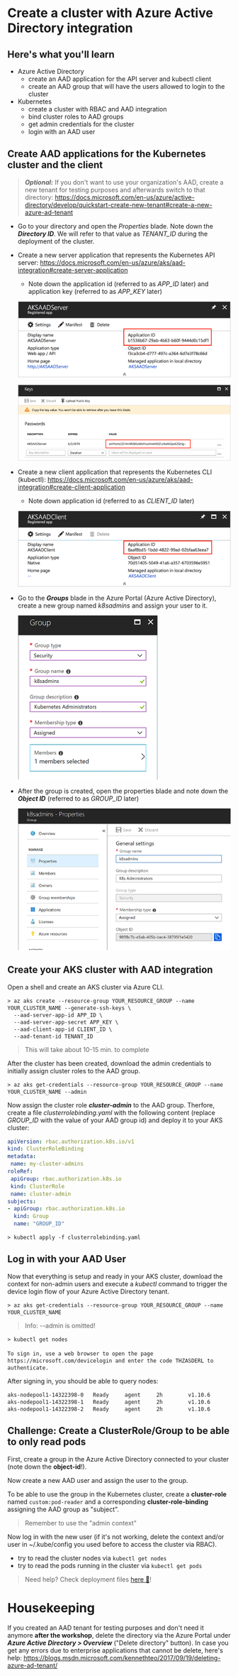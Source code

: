# Create a cluster with Azure Active Directory integration #

## Here's what you'll learn ##

- Azure Active Directory
  - create an AAD application for the API server and kubectl client
  - create an AAD group that will have the users allowed to login to the cluster
- Kubernetes
  - create a cluster with RBAC and AAD integration
  - bind cluster roles to AAD groups
  - get admin credentials for the cluster
  - login with an AAD user

## Create AAD applications for the Kubernetes cluster and the client ##

> ***Optional:*** If you don't want to use your organization's AAD, create a new tenant for testing purposes and afterwards switch to that directory: <https://docs.microsoft.com/en-us/azure/active-directory/develop/quickstart-create-new-tenant#create-a-new-azure-ad-tenant>

- Go to your directory and open the *Properties* blade. Note down the ***Directory ID***. We will refer to that value as *TENANT_ID* during the deployment of the cluster.

- Create a new server application that represents the Kubernetes API server: <https://docs.microsoft.com/en-us/azure/aks/aad-integration#create-server-application>
  - Note down the application id (referred to as *APP_ID* later) and application key (referred to as *APP_KEY* later)
  
   ![Azure AAD Application ID](img/application-id.png)

   ![Azure AAD Application Key](img/application-key.png)

- Create a new client application that represents the Kubernetes CLI (kubectl): <https://docs.microsoft.com/en-us/azure/aks/aad-integration#create-client-application>
  - Note down application id (referred to as *CLIENT_ID* later)

   ![Azure AAD Application ID](img/application-id-client.png)
   
- Go to the ***Groups*** blade in the Azure Portal (Azure Active Directory), create a new group named *k8sadmins* and assign your user to it.

   ![Azure AAD Group creation](img/k8sadmin-group.png)

- After the group is created, open the properties blade and note down the ***Object ID*** (referred to as *GROUP_ID* later)

   ![Azure AAD Group ID](img/k8sadmin-group-id.png)

## Create your AKS cluster with AAD integration ##

Open a shell and create an AKS cluster via Azure CLI.

```Shell
> az aks create --resource-group YOUR_RESOURCE_GROUP --name YOUR_CLUSTER_NAME --generate-ssh-keys \
  --aad-server-app-id APP_ID \
  --aad-server-app-secret APP_KEY \
  --aad-client-app-id CLIENT_ID \
  --aad-tenant-id TENANT_ID
```

> This will take about 10-15 min. to complete

After the cluster has been created, download the admin credentials to initially assign cluster roles to the AAD group.

```Shell
> az aks get-credentials --resource-group YOUR_RESOURCE_GROUP --name YOUR_CLUSTER_NAME --admin
```

Now assign the cluster role ***cluster-admin*** to the AAD group. Therfore, create a file *clusterrolebinding.yaml* with the following content (replace *GROUP_ID* with the value of your AAD group id) and deploy it to your AKS cluster:

```YAML
apiVersion: rbac.authorization.k8s.io/v1
kind: ClusterRoleBinding
metadata:
 name: my-cluster-admins
roleRef:
 apiGroup: rbac.authorization.k8s.io
 kind: ClusterRole
 name: cluster-admin
subjects:
- apiGroup: rbac.authorization.k8s.io
  kind: Group
  name: "GROUP_ID"
```

```Shell
> kubectl apply -f clusterrolebinding.yaml
```

## Log in with your AAD User ##

Now that everything is setup and ready in your AKS cluster, download the context for non-admin users and execute a *kubectl* command to trigger the device login flow of your Azure Active Directory tenant.

```Shell
> az aks get-credentials --resource-group YOUR_RESOURCE_GROUP --name YOUR_CLUSTER_NAME
```

> Info: --admin is omitted!

```Shell
> kubectl get nodes

To sign in, use a web browser to open the page https://microsoft.com/devicelogin and enter the code THZASDERL to authenticate.
```
After signing in, you should be able to query nodes:

```Shell
aks-nodepool1-14322398-0   Ready     agent     2h        v1.10.6
aks-nodepool1-14322398-1   Ready     agent     2h        v1.10.6
aks-nodepool1-14322398-2   Ready     agent     2h        v1.10.6
```

## Challenge: Create a ClusterRole/Group to be able to only read pods ##

First, create a group in the Azure Active Directory connected to your cluster (note down the **object-id**!).

Now create a new AAD user and assign the user to the group.

To be able to use the group in the Kubernetes cluster, create a **cluster-role** named `custom:pod-reader` and a corresponding **cluster-role-binding** assigning the AAD group as "subject".

> Remember to use the "admin context"

Now log in with the new user (if it's not working, delete the context and/or user in ~/.kube/config you used before to access the cluster via RBAC).
- try to read the cluster nodes via `kubectl get nodes`
- try to read the pods running in the cluster via `kubectl get pods`

> Need help? Check deployment files [here :blue_book:](hints/yaml/challenge-1)!

# Housekeeping #

If you created an AAD tenant for testing purposes and don't need it anymore **after the workshop**, delete the directory via the Azure Portal under ***Azure Active Directory > Overview*** ("Delete directory" button).
In case you get any errors due to enterprise applications that cannot be delete, here's help: <https://blogs.msdn.microsoft.com/kennethteo/2017/09/19/deleting-azure-ad-tenant/>
